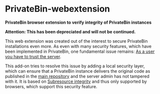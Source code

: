 # PrivateBin-webextension

**PrivateBin browser extension to verify integrity of PrivateBin instances**

**Attention: This has been depreciated and will not be continued.**

This web extension was created out of the interest to secure PrivateBin installations even more. As even with many security features, which have been implemented in PrivateBin, one fundamental issue remains: [As a user you have to trust the server](https://github.com/PrivateBin/PrivateBin/wiki/FAQ#but-javascript-encryption-is-not-secure).

This add-on tries to resolve this issue by adding a local security layer, which can ensure that a PrivateBin instance delivers the original code as published in the [main repository](https://github.com/PrivateBin/PrivateBin) and the server admin has not tampered with it.
It is based on [Subresource integrity](https://en.wikipedia.org/wiki/Subresource_Integrity) and thus only supported by browsers, which support this security feature.

